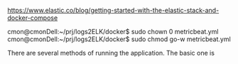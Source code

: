https://www.elastic.co/blog/getting-started-with-the-elastic-stack-and-docker-compose

cmon@cmonDell:~/prj/logs2ELK/docker$ sudo chown 0 metricbeat.yml
cmon@cmonDell:~/prj/logs2ELK/docker$ sudo chmod go-w metricbeat.yml 


There are several methods of running the application. The basic one is 
<describe docker configs>
